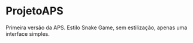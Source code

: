 # ProjetoAPS
Primeira versão da APS. 
Estilo Snake Game, sem estilização, apenas uma interface simples.

